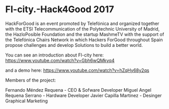 # FI-city.-Hack4Good 2017


HackForGood is an event promoted by Telefónica and organized together with the ETSI Telecommunication of the Polytechnic University of Madrid, the HazloPosible Foundation and the startup MashmeTV with the support of the Telefónica Chairs Network in which Hackers ForGood throughout Spain propose challenges and develop Solutions to build a better world.

You can see an introduction about FI-city here: https://www.youtube.com/watch?v=Gbh6wQMkyq4

and a demo here: https://www.youtube.com/watch?v=hZqHy68y2qs

Members of the project:

Fernando Méndez Requena - CEO & Sofware Developer
Miguel Angel Requena Serrano - Hardware Developer
Javier Capilla Martinez - Desinger Graphical Marketing 
